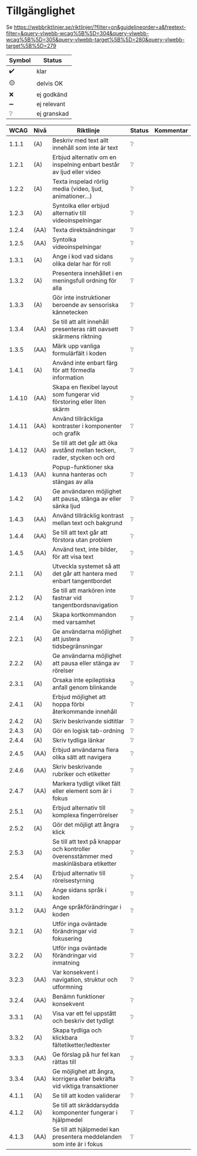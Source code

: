 # Tillgänglighet

Se https://webbriktlinjer.se/riktlinjer/?filter=on&guidelineorder=a&freetext-filter=&query-vlwebb-wcag%5B%5D=304&query-vlwebb-wcag%5B%5D=305&query-vlwebb-target%5B%5D=280&query-vlwebb-target%5B%5D=279

|Symbol|Status|
|---|---|
|✔️|klar|
|🟡 |delvis OK|
|❌|ej godkänd|
|➖|ej relevant|
|❔|ej granskad|

| WCAG   | Nivå | Riktlinje                                                                             | Status | Kommentar |
| ------ | ---- | ------------------------------------------------------------------------------------- | ------ | --------- |
| 1.1.1  | (A)  | Beskriv med text allt innehåll som inte är text                                       | ❔      |           |
| 1.2.1  | (A)  | Erbjud alternativ om en inspelning enbart består av ljud eller video                  | ❔      |           |
| 1.2.2  | (A)  | Texta inspelad rörlig media (video, ljud, animationer…)                               | ❔      |           |
| 1.2.3  | (A)  | Syntolka eller erbjud alternativ till videoinspelningar                               | ❔      |           |
| 1.2.4  | (AA) | Texta direktsändningar                                                                | ❔      |           |
| 1.2.5  | (AA) | Syntolka videoinspelningar                                                            | ❔      |           |
| 1.3.1  | (A)  | Ange i kod vad sidans olika delar har för roll                                        | ❔      |           |
| 1.3.2  | (A)  | Presentera innehållet i en meningsfull ordning för alla                               | ❔      |           |
| 1.3.3  | (A)  | Gör inte instruktioner beroende av sensoriska kännetecken                             | ❔      |           |
| 1.3.4  | (AA) | Se till att allt innehåll presenteras rätt oavsett skärmens riktning                  | ❔      |           |
| 1.3.5  | (AA) | Märk upp vanliga formulärfält i koden                                                 | ❔      |           |
| 1.4.1  | (A)  | Använd inte enbart färg för att förmedla information                                  | ❔      |           |
| 1.4.10 | (AA) | Skapa en flexibel layout som fungerar vid förstoring eller liten skärm                | ❔      |           |
| 1.4.11 | (AA) | Använd tillräckliga kontraster i komponenter och grafik                               | ❔      |           |
| 1.4.12 | (AA) | Se till att det går att öka avstånd mellan tecken, rader, stycken och ord             | ❔      |           |
| 1.4.13 | (AA) | Popup-funktioner ska kunna hanteras och stängas av alla                               | ❔      |           |
| 1.4.2  | (A)  | Ge användaren möjlighet att pausa, stänga av eller sänka ljud                         | ❔      |           |
| 1.4.3  | (AA) | Använd tillräcklig kontrast mellan text och bakgrund                                  | ❔      |           |
| 1.4.4  | (AA) | Se till att text går att förstora utan problem                                        | ❔      |           |
| 1.4.5  | (AA) | Använd text, inte bilder, för att visa text                                           | ❔      |           |
| 2.1.1  | (A)  | Utveckla systemet så att det går att hantera med enbart tangentbordet                 | ❔      |           |
| 2.1.2  | (A)  | Se till att markören inte fastnar vid tangentbordsnavigation                          | ❔      |           |
| 2.1.4  | (A)  | Skapa kortkommandon med varsamhet                                                     | ❔      |           |
| 2.2.1  | (A)  | Ge användarna möjlighet att justera tidsbegränsningar                                 | ❔      |           |
| 2.2.2  | (A)  | Ge användarna möjlighet att pausa eller stänga av rörelser                            | ❔      |           |
| 2.3.1  | (A)  | Orsaka inte epileptiska anfall genom blinkande                                        | ❔      |           |
| 2.4.1  | (A)  | Erbjud möjlighet att hoppa förbi återkommande innehåll                                | ❔      |           |
| 2.4.2  | (A)  | Skriv beskrivande sidtitlar                                                           | ❔      |           |
| 2.4.3  | (A)  | Gör en logisk tab-ordning                                                             | ❔      |           |
| 2.4.4  | (A)  | Skriv tydliga länkar                                                                  | ❔      |           |
| 2.4.5  | (AA) | Erbjud användarna flera olika sätt att navigera                                       | ❔      |           |
| 2.4.6  | (AA) | Skriv beskrivande rubriker och etiketter                                              | ❔      |           |
| 2.4.7  | (AA) | Markera tydligt vilket fält eller element som är i fokus                              | ❔      |           |
| 2.5.1  | (A)  | Erbjud alternativ till komplexa fingerrörelser                                        | ❔      |           |
| 2.5.2  | (A)  | Gör det möjligt att ångra klick                                                       | ❔      |           |
| 2.5.3  | (A)  | Se till att text på knappar och kontroller överensstämmer med maskinläsbara etiketter | ❔      |           |
| 2.5.4  | (A)  | Erbjud alternativ till rörelsestyrning                                                | ❔      |           |
| 3.1.1  | (A)  | Ange sidans språk i koden                                                             | ❔      |           |
| 3.1.2  | (AA) | Ange språkförändringar i koden                                                        | ❔      |           |
| 3.2.1  | (A)  | Utför inga oväntade förändringar vid fokusering                                       | ❔      |           |
| 3.2.2  | (A)  | Utför inga oväntade förändringar vid inmatning                                        | ❔      |           |
| 3.2.3  | (AA) | Var konsekvent i navigation, struktur och utformning                                  | ❔      |           |
| 3.2.4  | (AA) | Benämn funktioner konsekvent                                                          | ❔      |           |
| 3.3.1  | (A)  | Visa var ett fel uppstått och beskriv det tydligt                                     | ❔      |           |
| 3.3.2  | (A)  | Skapa tydliga och klickbara fältetiketter/ledtexter                                   | ❔      |           |
| 3.3.3  | (AA) | Ge förslag på hur fel kan rättas till                                                 | ❔      |           |
| 3.3.4  | (AA) | Ge möjlighet att ångra, korrigera eller bekräfta vid viktiga transaktioner            | ❔      |           |
| 4.1.1  | (A)  | Se till att koden validerar                                                           | ❔      |           |
| 4.1.2  | (A)  | Se till att skräddarsydda komponenter fungerar i hjälpmedel                           | ❔      |           |
| 4.1.3  | (AA) | Se till att hjälpmedel kan presentera meddelanden som inte är i fokus                 | ❔      |           |